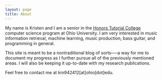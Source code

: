 ```yaml
---
layout: page
title: About
---
```


My name is Kristen and I am a senior in the [Honors Tutorial College](https://www.ohio.edu/honors/) computer science program at Ohio University. I am very interested in music information retrieval, machine learning, music production, bass guitar, and programming in general. 

This site is meant to be a nontraditional blog of sorts–––a way for me to document my progress as I further pursue all of the previously mentioned areas. I will also be keeping it up-to-date with my research publications.

Feel free to contact me at km942412[at]ohio[dot]edu.